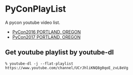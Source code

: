 PyConPlayList
===============
A pycon youtube video list. 

* [PyCon2016 PORTLAND, OREGON](Pycon2016_PORTLAND_OREGON.md)
* [PyCon2017 PORTLAND, OREGON](Pycon2017_PORTLAND_OREGON.md)


Get youtube playlist by youtube-dl
----------------------------------
`% youtube-dl -j --flat-playlist https://www.youtube.com/channel/UCrJhliKNQ8g0qoE_zvL8eVg`
